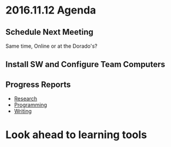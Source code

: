 # 2016.11.12 Agenda

## Schedule Next Meeting
Same time, Online or at the Dorado's?

## Install SW and Configure Team Computers

## Progress Reports
* [Research](../docs/research.md)
* [Programming](../docs/programming.md)
* [Writing](../docs/writing.md)

# Look ahead to learning tools
